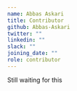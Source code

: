 ```yaml
---
name: Abbas Askari
title: Contributor
github: Abbas-Askari
twitter: ""
linkedin: ""
slack: ""
joining_date: ""
role: contributor
---
```


Still waiting for this
